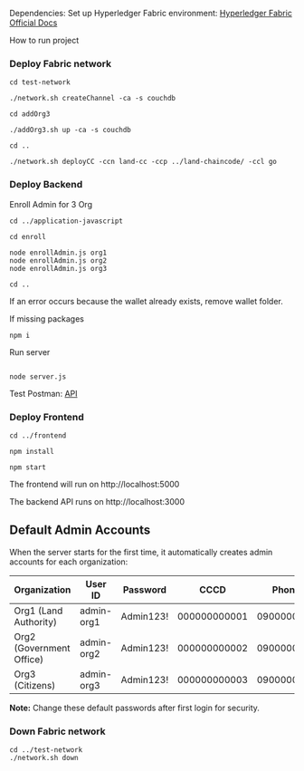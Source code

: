 
Dependencies: Set up Hyperledger Fabric environment: [Hyperledger Fabric Official Docs](https://hyperledger-fabric.readthedocs.io/en/latest/getting_started.html)

How to run project

<h3> Deploy Fabric network </h3>

```shell
cd test-network 

./network.sh createChannel -ca -s couchdb

cd addOrg3

./addOrg3.sh up -ca -s couchdb

cd ..

./network.sh deployCC -ccn land-cc -ccp ../land-chaincode/ -ccl go 
```

<h3> Deploy Backend </h3>

Enroll Admin for 3 Org

```shell
cd ../application-javascript

cd enroll

node enrollAdmin.js org1
node enrollAdmin.js org2
node enrollAdmin.js org3

cd ..
```

If an error occurs because the wallet already exists, remove wallet folder.

If missing packages

```shell
npm i
```
Run server

```shell

node server.js 
```

Test Postman: [API](https://www.postman.com/research-administrator-81537314/workspace/n-tt-nghip/collection/37567808-7d58adb8-3a6e-410e-b4f6-0faaf3f17c2a?action=share&creator=37567808)

<h3> Deploy Frontend </h3>

```shell
cd ../frontend

npm install

npm start
```

The frontend will run on http://localhost:5000

The backend API runs on http://localhost:3000

## Default Admin Accounts

When the server starts for the first time, it automatically creates admin accounts for each organization:

| Organization | User ID | Password | CCCD | Phone | Role |
|-------------|---------|----------|------|-------|------|
| Org1 (Land Authority) | admin-org1 | Admin123! | 000000000001 | 0900000001 | Authority Admin |
| Org2 (Government Office) | admin-org2 | Admin123! | 000000000002 | 0900000002 | Officer Admin |  
| Org3 (Citizens) | admin-org3 | Admin123! | 000000000003 | 0900000003 | Citizen Admin |

**Note:** Change these default passwords after first login for security.

<h3> Down Fabric network </h3>

```shell 
cd ../test-network
./network.sh down
```
